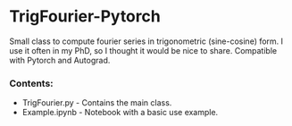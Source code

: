 # TrigFourier-Pytorch

Small class to compute fourier series in trigonometric (sine-cosine) form. I use it often in my PhD, so I thought it would be nice to share. Compatible with Pytorch and Autograd.


### Contents:

  * TrigFourier.py  - Contains the main class.
  * Example.ipynb - Notebook with a basic use example.
